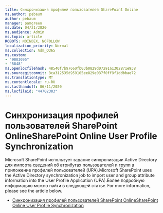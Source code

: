 ```yaml
---
title: Синхронизация профилей пользователей SharePoint Online
ms.author: pebaum
author: pebaum
manager: pamgreen
ms.date: 04/21/2020
ms.audience: Admin
ms.topic: article
ROBOTS: NOINDEX, NOFOLLOW
localization_priority: Normal
ms.collection: Adm_O365
ms.custom:
- "9003095"
- "5848"
ms.openlocfilehash: 48540f7b97660fb03b0829d07291a1302871e938
ms.sourcegitcommit: 3ca312535d950105ee829e037f0ff8f1ddbbae72
ms.translationtype: MT
ms.contentlocale: ru-RU
ms.lasthandoff: 06/11/2020
ms.locfileid: "44702303"
---
```

# <a name="sharepoint-online-user-profile-synchronization"></a><span data-ttu-id="bc207-102">Синхронизация профилей пользователей SharePoint Online</span><span class="sxs-lookup"><span data-stu-id="bc207-102">SharePoint Online User Profile Synchronization</span></span>

<span data-ttu-id="bc207-103">Microsoft SharePoint использует задание синхронизации Active Directory для импорта сведений об атрибутах пользователей и групп в приложение профилей пользователей (UPA).</span><span class="sxs-lookup"><span data-stu-id="bc207-103">Microsoft SharePoint uses the Active Directory synchronization job to import user and group attribute information into the User Profile Application (UPA).</span></span><span data-ttu-id="bc207-104">Более подробную информацию можно найти в следующей статье.</span><span class="sxs-lookup"><span data-stu-id="bc207-104"> For more information, please see the article below.</span></span>

- [<span data-ttu-id="bc207-105">Синхронизация профилей пользователей SharePoint Online</span><span class="sxs-lookup"><span data-stu-id="bc207-105">SharePoint Online User Profile Synchronization</span></span>](https://docs.microsoft.com/sharepoint/user-profile-sync)
